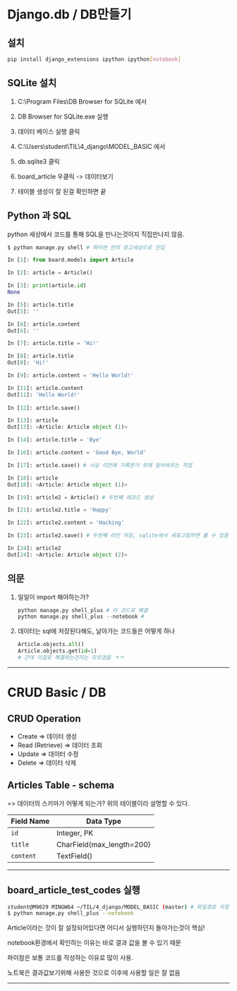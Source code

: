 # Django.db / DB만들기

## 설치

``` sh
pip install django_extensions ipython ipython[notebook]
```

## SQLite 설치

1. C:\Program Files\DB Browser for SQLite 에서

2. DB Browser for SQLite.exe 실행

3. 데이터 베이스 실행 클릭
4. C:\Users\student\TIL\4_django\MODEL_BASIC 에서
5. db.sqlite3 클릭
6. board_article 우클릭 -> 데이터보기
7. 테이블 생성이 잘 된걸 확인하면 끝

## Python 과 SQL

python 세상에서 코드를 통해 SQL을 만나는것이지 직접만나지 않음.

``` sh
$ python manage.py shell # 파이썬 안의 장고세상으로 진입
```

``` python
In [1]: from board.models import Article

In [2]: article = Article()

In [3]: print(article.id)
None

In [5]: article.title
Out[5]: ''

In [6]: article.content
Out[6]: ''

In [7]: article.title = 'Hi!'

In [8]: article.title
Out[8]: 'Hi!'

In [9]: article.content = 'Hello World!'

In [11]: article.content
Out[11]: 'Hello World!'
    
In [12]: article.save()

In [13]: article
Out[13]: <Article: Article object (1)>

In [14]: article.title = 'Bye'

In [16]: article.content = 'Good Bye, World'

In [17]: article.save() # 사실 이전에 기록한거 위에 덮어씌우는 작업

In [18]: article
Out[18]: <Article: Article object (1)>

In [19]: article2 = Article() # 두번째 레코드 생성

In [21]: article2.title = 'Happy'

In [22]: article2.content = 'Hacking'

In [23]: article2.save() # 두번째 라인 저장, sqlite에서 새로고침하면 볼 수 있음

In [24]: article2
Out[24]: <Article: Article object (2)>

```

## 의문

1. 일일이 import 해야하는가?

   ``` python
   python manage.py shell_plus # 이 코드로 해결
   python manage.py shell_plus --notebook #
   ```

   

2. 데이터는 sql에 저장된다해도, 날아가는 코드들은 어떻게 하나

   ``` python
   Article.objects.all()
   Article.objects.get(id=1)
   # 근데 이걸로 해결하는건지는 모르겠음 ㅋㅋ
   ```

---

# CRUD Basic / DB 

## CRUD Operation
* Create => 데이터 생성
* Read (Retrieve) => 데이터 조회
* Update => 데이터 수정
* Delete => 데이터 삭제

## Articles Table - schema

=> 데이터의 스키마가 어떻게 되는가? 위의 테이블이라 설명할 수 있다.

| Field Name | Data Type                 |
| ---------- | ------------------------- |
| `id`       | Integer, PK               |
| `title`    | CharField(max_length=200) |
| `content`  | TextField()               |

---

## board_article_test_codes 실행

``` sh
student@M9029 MINGW64 ~/TIL/4_django/MODEL_BASIC (master) # 파일경로 지정 잘 확인하기
$ python manage.py shell_plus --notebook
```

Article이라는 것이 잘 설정되어있다면 어디서 실행하던지 돌아가는것이 핵심!

notebook환경에서 확인하는 이유는 바로 결과 값을 볼 수 있기 때문

파이참은 보통 코드를 작성하는 이유로 많이 사용. 

노트북은 결과값보기위해 사용한 것으로 이후에 사용할 일은 잘 없음

---

